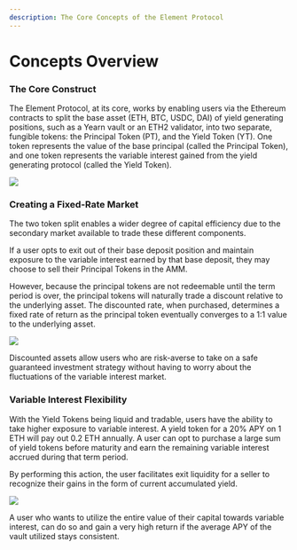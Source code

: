 ```yaml
---
description: The Core Concepts of the Element Protocol
---
```


# Concepts Overview

### The Core Construct

The Element Protocol, at its core, works by enabling users via the Ethereum contracts to split the base asset (ETH, BTC, USDC, DAI) of yield generating positions, such as a Yearn vault or an ETH2 validator, into two separate, fungible tokens: the Principal Token (PT), and the Yield Token (YT). One token represents the value of the base principal (called the Principal Token), and one token represents the variable interest gained from the yield generating protocol (called the Yield Token).

![](https://i.imgur.com/6MuPE9S.png)

### Creating a Fixed-Rate Market

The two token split enables a wider degree of capital efficiency due to the secondary market available to trade these different components.

If a user opts to exit out of their base deposit position and maintain exposure to the variable interest earned by that base deposit, they may choose to sell their Principal Tokens in the AMM.

However, because the principal tokens are not redeemable until the term period is over, the principal tokens will naturally trade a discount relative to the underlying asset. The discounted rate, when purchased, determines a fixed rate of return as the principal token eventually converges to a 1:1 value to the underlying asset.

![](https://i.imgur.com/ogzNSjD.jpg)

Discounted assets allow users who are risk-averse to take on a safe guaranteed investment strategy without having to worry about the fluctuations of the variable interest market.

### Variable Interest Flexibility

With the Yield Tokens being liquid and tradable, users have the ability to take higher exposure to variable interest. A yield token for a 20% APY on 1 ETH will pay out 0.2 ETH annually. A user can opt to purchase a large sum of yield tokens before maturity and earn the remaining variable interest accrued during that term period.

By performing this action, the user facilitates exit liquidity for a seller to recognize their gains in the form of current accumulated yield.

![](https://i.imgur.com/GybzLUJ.jpg)

A user who wants to utilize the entire value of their capital towards variable interest, can do so and gain a very high return if the average APY of the vault utilized stays consistent.
